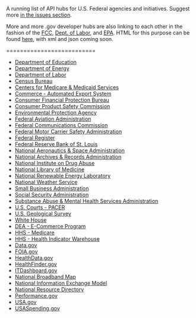 A running list of API hubs for U.S. Federal agencies and initiatives.  Suggest more <a href="https://github.com/gbinal/slash-developer-pages/issues">in the issues section</a>.  

More and more .gov developer hubs are also linking to each other in the fashion of the <a href="http://www.fcc.gov/developer">FCC</a>, <a href="http://developer.dol.gov">Dept. of Labor</a>, and <a href="http://www.epa.gov/developer">EPA</a>.  HTML for this purpose can be found <a href="https://github.com/gbinal/slash-developer-pages/blob/master/slash-developer-pages.html">here</a>, with xml and json coming soon.  

==========================

<ul>
<li><a href="http://data.ed.gov/developers">Department of Education</a></li>
<li><a href="http://www.energy.gov/developers">Department of Energy</a></li>
<li><a href="http://developer.dol.gov/">Department of Labor</a></li>
<li><a href="http://www.census.gov/developers/">Census Bureau</a></li>
<li><a href="http://data.cms.gov/">Centers for Medicare &amp; Medicaid Services</a></li>
<li><a href="http://www.aesdirect.gov/developers">Commerce - Automated Export System</a></li>
<li><a href="http://www.consumerfinance.gov/developers/">Consumer Financial Protection Bureau</a></li>
<li><a href="http://www.cpsc.gov/cpscpub/prerel/api.html">Consumer Product Safety Commission</a></li>
<li><a href="http://www.epa.gov/developer/">Environmental Protection Agency</a></li>
<li><a href="http://services.faa.gov/">Federal Aviation Administration</a></li>
<li><a href="http://www.fcc.gov/developers">Federal Communications Commission</a></li>
<li><a href="https://mobile.fmcsa.dot.gov/developer">Federal Motor Carrier Safety Administration</a></li>
<li><a href="http://www.federalregister.gov/blog/learn/developers">Federal Register</a></li>
<li><a href="http://api.stlouisfed.org/">Federal Reserve Bank of St. Louis</a></li>
<li><a href="http://data.nasa.gov/api-info/">National Aeronautics &amp; Space Administration</a></li>
<li><a href="http://www.archives.gov/developers/">National Archives &amp; Records Administration</a></li>
<li><a href="http://www.drugabuse.gov/developer">National Institute on Drug Abuse</a></li>
<li><a href="http://www.nlm.nih.gov/api/">National Library of Medicine</a></li>
<li><a href="http://developer.nrel.gov/">National Renewable Energy Laboratory</a></li>
<li><a href="http://graphical.weather.gov/xml/">National Weather Service</a></li>
<li><a href="http://www.sba.gov/api/">Small Business Administration</a></li>
<li><a href="http://www.ssa.gov/edds">Social Security Administration</a></li>
<li><a href="http://store.samhsa.gov/developer">Substance Abuse &amp; Mental Health Services Administration</a></li>
<li><a href="http://www.pacer.gov/cmecf/developer/">U.S. Courts - PACER</a></li>
<li><a href="http://data.usgs.gov/">U.S. Geological Survey</a></li>
<li><a href="http://www.whitehouse.gov/developers">White House</a></li>
<li><a href="http://www.deaecom.gov/developer.html">DEA - E-Commerce Program</a></li>
<li><a href="http://data.medicare.gov/">HHS - Medicare</a></li>
<li><a href="http://healthindicators.gov/Developers/">HHS - Health Indicator Warehouse</a></li>
<li><a href="http://www.data.gov/developers">Data.gov</a></li>
<li><a href="http://www.foia.gov/developer.html">FOIA.gov</a></li>
<li><a href="http://www.healthdata.gov/developer">HealthData.gov</a></li>
<li><a href="http://healthfinder.gov/developers/">HealthFinder.gov</a></li>
<li><a href="http://www.itdashboard.gov/data_feeds">ITDashboard.gov</a></li>
<li><a href="http://www.broadbandmap.gov/developer/">National Broadband Map</a></li>
<li><a href="https://www.niem.gov/developers">National Information Exchange Model</a></li>
<li><a href="https://www.nrd.gov/home/api">National Resource Directory</a></li>
<li><a href="http://permits.performance.gov/developers-api">Performance.gov</a></li>
<li><a href="http://www.usa.gov/developer">USA.gov</a></li>
<li><a href="http://www.usaspending.gov/data?tab=API">USASpending.gov</a></li>
</ul>